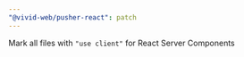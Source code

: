 ```yaml
---
"@vivid-web/pusher-react": patch
---
```


Mark all files with `"use client"` for React Server Components
